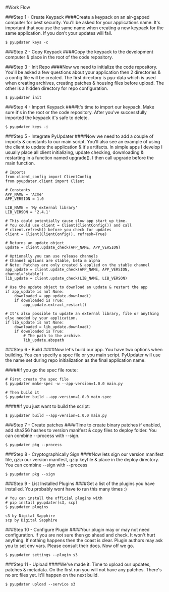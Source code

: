 #Work Flow

###Step 1 - Create Keypack
####Create a keypack on an air-gapped computer for best security. You'll be asked for your applications name. It's important that you use the same name when creating a new keypack for the same application. If you don't your updates will fail.
```
$ pyupdater keys -c
```

###Step 2 - Copy Keypack
####Copy the keypack to the development computer & place in the root of the code repository.

###Step 3 - Init Repo
####Now we need to initialize the code repository. You'll be asked a few questions about your application then 2 directories & a config file will be created. The first directory is pyu-data which is used when creating archives, creating patches & housing files before upload. The other is a hidden directory for repo configuration.
```
$ pyupdater init
```

###Step 4 - Import Keypack
####It's time to import our keypack. Make sure it's in the root or the code repository. After you've successfully imported the keypack it's safe to delete.
```
$ pyupdater keys -i
```

###Step 5 - Integrate PyUpdater
####Now we need to add a couple of imports & constants to our main script. You'll also see an example of using the client to update the application & it's artifacts. In simple apps I develop I usually place all client initializing, update checking, downloading & restarting in a function named upgrade(). I then call upgrade before the main function.
```
# Imports
from client_config import ClientConfig
from pyupdater.client import Client

# Constants
APP_NAME = 'Acme'
APP_VERSION = 1.0

LIB_NAME = 'My external library'
LIB_VERSON = '2.4.1'

# This could potentially cause slow app start up time.
# You could use client = Client(ClientConfig()) and call
# client.refresh() before you check for updates
client = Client(ClientConfig(), refresh=True)

# Returns an update object
update = client.update_check(APP_NAME, APP_VERSION)

# Optionally you can use release channels
# Channel options are stable, beta & alpha
# Note: Patches are only created & applied on the stable channel
app_update = client.update_check(APP_NAME, APP_VERSION, channel='stable')
lib_update = client.update_check(LIB_NAME, LIB_VERSON)

# Use the update object to download an update & restart the app
if app_update is not None:
    downloaded = app_update.download()
    if downloaded is True:
        app_update.extract_restart()

# It's also possible to update an external library, file or anything else needed by your application.
if lib_update is not None:
    downloaded = lib_update.download()
    if downloaded is True:
        # The path to the archive.
        lib_update.abspath

```

###Step 6 - Build
####Now let's build our app. You have two options when building. You can specify a spec file or you main script. PyUpdater will use the name set during repo initialization as the final application name.

#####If you go the spec file route:
```
# First create the spec file
$ pyupdater make-spec -w --app-version=1.0.0 main.py

# Then build it
$ pyupdater build --app-version=1.0.0 main.spec
```

#####If you just want to build the script:
```
$ pyupdater build --app-version=1.0.0 main.py
```

###Step 7 - Create patches
####Time to create binary patches if enabled, add sha256 hashes to version manifest & copy files to deploy folder. You can combine --process with --sign.
```
$ pyupdater pkg --process
```

###Step 8 - Cryptographically Sign
####Now lets sign our version manifest file, gzip our version manifest, gzip keyfile & place in the deploy directory. You can combine --sign with --process
```
$ pyupdater pkg --sign
```

###Step 9 - List Installed Plugins
####Get a list of the plugins you have installed. You probably wont have to run this many times :)
```
# You can install the official plugins with
# pip install pyupdater[s3, scp]
$ pyupdater plugins

s3 by Digital Sapphire
scp by Digital Sapphire

```

###Step 10 - Configure Plugin
####Your plugin may or may not need configuration. If you are not sure then go ahead and check. It won't hurt anything. If nothing happens then the coast is clear. Plugin authors may ask you to set env vars. Please consult their docs. Now off we go.
```
$ pyupdater settings --plugin s3
```

###Step 11 - Upload
####We've made it. Time to upload our updates, patches & metadata. On the first run you will not have any patches. There's no src files yet. It'll happen on the next build.
```
$ pyupdater upload --service s3
```
